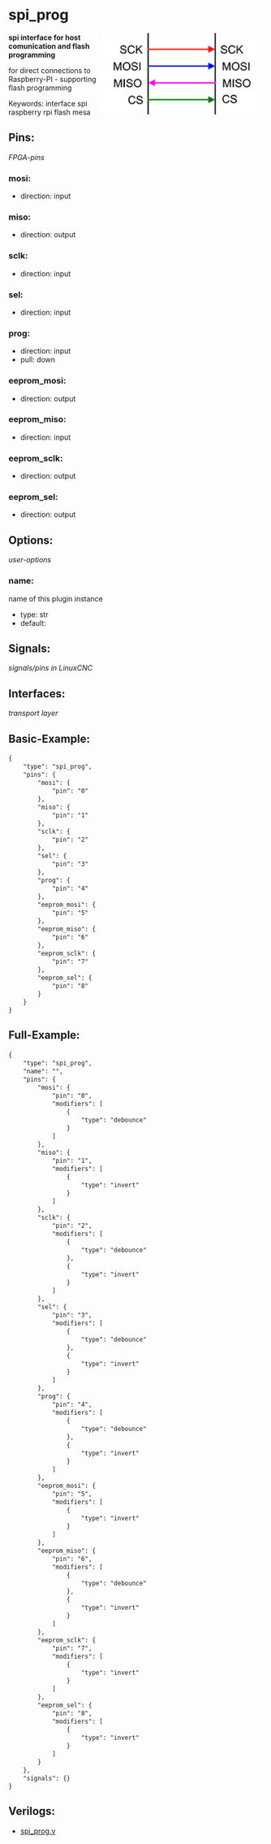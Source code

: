 # spi_prog

<img align="right" width="320" src="image.png">

**spi interface for host comunication and flash programming**

for direct connections to Raspberry-PI - supporting flash programming

Keywords: interface spi raspberry rpi flash mesa

## Pins:
*FPGA-pins*
### mosi:

 * direction: input

### miso:

 * direction: output

### sclk:

 * direction: input

### sel:

 * direction: input

### prog:

 * direction: input
 * pull: down

### eeprom_mosi:

 * direction: output

### eeprom_miso:

 * direction: input

### eeprom_sclk:

 * direction: output

### eeprom_sel:

 * direction: output


## Options:
*user-options*
### name:
name of this plugin instance

 * type: str
 * default: 


## Signals:
*signals/pins in LinuxCNC*


## Interfaces:
*transport layer*


## Basic-Example:
```
{
    "type": "spi_prog",
    "pins": {
        "mosi": {
            "pin": "0"
        },
        "miso": {
            "pin": "1"
        },
        "sclk": {
            "pin": "2"
        },
        "sel": {
            "pin": "3"
        },
        "prog": {
            "pin": "4"
        },
        "eeprom_mosi": {
            "pin": "5"
        },
        "eeprom_miso": {
            "pin": "6"
        },
        "eeprom_sclk": {
            "pin": "7"
        },
        "eeprom_sel": {
            "pin": "8"
        }
    }
}
```

## Full-Example:
```
{
    "type": "spi_prog",
    "name": "",
    "pins": {
        "mosi": {
            "pin": "0",
            "modifiers": [
                {
                    "type": "debounce"
                }
            ]
        },
        "miso": {
            "pin": "1",
            "modifiers": [
                {
                    "type": "invert"
                }
            ]
        },
        "sclk": {
            "pin": "2",
            "modifiers": [
                {
                    "type": "debounce"
                },
                {
                    "type": "invert"
                }
            ]
        },
        "sel": {
            "pin": "3",
            "modifiers": [
                {
                    "type": "debounce"
                },
                {
                    "type": "invert"
                }
            ]
        },
        "prog": {
            "pin": "4",
            "modifiers": [
                {
                    "type": "debounce"
                },
                {
                    "type": "invert"
                }
            ]
        },
        "eeprom_mosi": {
            "pin": "5",
            "modifiers": [
                {
                    "type": "invert"
                }
            ]
        },
        "eeprom_miso": {
            "pin": "6",
            "modifiers": [
                {
                    "type": "debounce"
                },
                {
                    "type": "invert"
                }
            ]
        },
        "eeprom_sclk": {
            "pin": "7",
            "modifiers": [
                {
                    "type": "invert"
                }
            ]
        },
        "eeprom_sel": {
            "pin": "8",
            "modifiers": [
                {
                    "type": "invert"
                }
            ]
        }
    },
    "signals": {}
}
```

## Verilogs:
 * [spi_prog.v](spi_prog.v)
